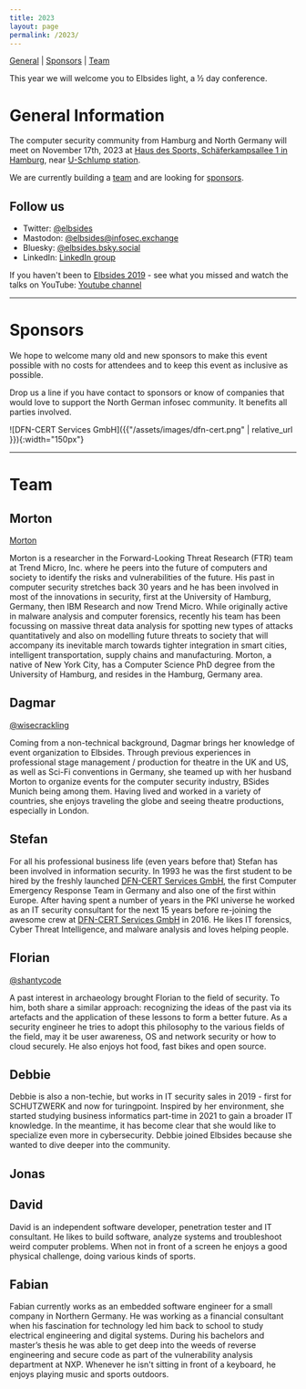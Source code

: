 ```yaml
---
title: 2023
layout: page
permalink: /2023/
---
```

[General](#general-information) | [Sponsors](#sponsors) | [Team](#team)

This year we will welcome you to Elbsides light, a ½ day conference.

# General Information

The computer security community from Hamburg and North Germany will meet on November 17th, 2023 at [Haus des Sports, Schäferkampsallee 1 in Hamburg](https://hausdessports.de/), near [U-Schlump station](https://www.hamburg.de/branchenbuch/hamburg/eintrag/10285020/).

We are currently building a [team](team) and are looking for [sponsors](sponsors).

## Follow us

* Twitter: [@elbsides](https://twitter.com/elbsides)
* Mastodon: [@elbsides@infosec.exchange](https://infosec.exchange/@elbsides)
* Bluesky: [@elbsides.bsky.social](https://bsky.app/profile/elbsides.bsky.social)
* LinkedIn: [LinkedIn group](https://www.linkedin.com/groups/8828793/)

If you haven't been to [Elbsides 2019](/2019/) - see what you missed and watch the talks on YouTube: [Youtube channel](https://www.youtube.com/channel/UC1kRI13BZ6KMCwtGttD5Arg)

<hr>

# Sponsors

We hope to welcome many old and new sponsors to make this event possible with no costs for attendees and to keep this event as inclusive as possible.

Drop us a line if you have contact to sponsors or know of companies that would love to support the North German infosec community. It benefits all parties involved.

![DFN-CERT Services GmbH]({{"/assets/images/dfn-cert.png" | relative_url }}){:width="150px"}

<hr>

# Team

## Morton

[Morton](https://mastodon.acm.org/@Sifu)

Morton is a researcher in the Forward-Looking Threat Research (FTR) team at Trend Micro, Inc. where he peers into the future of computers and society to identify the risks and vulnerabilities of the future. His past in computer security stretches back 30 years and he has been involved in most of the innovations in security, first at the University of Hamburg, Germany, then IBM Research and now Trend Micro. While originally active in malware analysis and computer forensics, recently his team has been focussing on massive threat data analysis for spotting new types of attacks quantitatively and also on modelling future threats to society that will accompany its inevitable march towards tighter integration in smart cities, intelligent transportation, supply chains and manufacturing. Morton, a native of New York City, has a Computer Science PhD degree from the University of Hamburg, and resides in the Hamburg, Germany area.

## Dagmar

[@wisecrackling](https://twitter.com/wisecrackling)

Coming from a non-technical background, Dagmar brings her knowledge of event organization to Elbsides. Through previous experiences in professional stage management / production for theatre in the UK and US, as well as Sci-Fi conventions in Germany, she teamed up with her husband Morton to organize events for the computer security industry, BSides Munich being among them. Having lived and worked in a variety of countries, she enjoys traveling the globe and seeing theatre productions, especially in London.


## Stefan

For all his professional business life (even years before that) Stefan has been involved in information security. In 1993 he was the first student to be hired by the freshly launched [DFN-CERT Services GmbH](https://www.dfn-cert.de/), the first Computer Emergency Response Team in Germany and also one of the first within Europe. After having spent a number of years in the PKI universe he worked as an IT security consultant for the next 15 years before re-joining the awesome crew at [DFN-CERT Services GmbH](https://www.dfn-cert.de/) in 2016. He likes IT forensics, Cyber Threat Intelligence, and malware analysis and loves helping people.

## Florian

[@shantycode](https://twitter.com/shantycode)

A past interest in archaeology brought Florian to the field of security. To him, both share a similar approach: recognizing the ideas of the past via its artefacts and the application of these lessons to form a better future. As a security engineer he tries to adopt this philosophy to the various fields of the field, may it be user awareness, OS and network security or how to cloud securely. He also enjoys hot food, fast bikes and open source.

## Debbie

Debbie is also a non-techie, but works in IT security sales in 2019 - first for SCHUTZWERK and now for turingpoint. Inspired by her environment, she started studying business informatics part-time in 2021 to gain a broader IT knowledge. In the meantime, it has become clear that she would like to specialize even more in cybersecurity. Debbie joined Elbsides because she wanted to dive deeper into the community.

## Jonas



## David

David is an independent software developer, penetration tester and IT consultant. He likes to build software, analyze systems and troubleshoot weird computer problems. When not in front of a screen he enjoys a good physical challenge, doing various kinds of sports.

## Fabian

Fabian currently works as an embedded software engineer for a small company in Northern Germany. He was working as a financial consultant when his fascination for technology led him back to school to study electrical engineering and digital systems. During his bachelors and master’s thesis he was able to get deep into the weeds of reverse engineering and secure code as part of the vulnerability analysis department at NXP. Whenever he isn't sitting in front of a keyboard, he enjoys playing music and sports outdoors.
